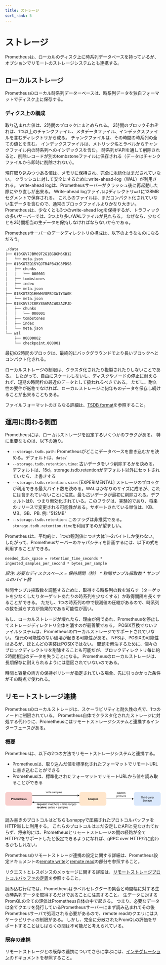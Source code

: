 ```yaml
---
title: ストレージ
sort_rank: 5
---
```


# ストレージ

Prometheusは、ローカルのディスク上に時系列データベースを持っているが、オプションでリモートのストレージシステムとも連携する。

## ローカルストレージ

Prometheusのローカル時系列データーベースは、時系列データを独自フォーマットでディスク上に保存する。

### ディクス上の構成

取り込まれた値は、2時間のブロックにまとめられる。
2時間のブロックそれぞれは、1つ以上のチャンクファイル、メタデータファイル、インデックスファイルを含むディレクトリから成る。
チャンクファイルは、その時間の時系列の全ての値とを含む。
インデックスファイルは、メトリック名とラベルからチャンクファイル内の時系列へのインデックスを含む。
時系列がAPIを通して削除されると、削除レコードが別のtombstoneファイルに保存される（データはチャンクファイルから即時に削除されない）。

現在取り込みつつある値は、メモリに保持され、完全に永続化はまだされていない。
クラッシュに対して安全にするためにwrite-ahead-log（WAL）が利用される。
write-ahead logは、Prometheusサーバーがクラッシュ後に再起動した際にやり直しが出来る。
Write-ahead logファイルはディレクトリ`wal`に128MBセグメントで保存される。
これらのファイルは、まだコンパクト化されていない生データを含むので、通常のブロックファイルよりかなり大きい。
Prometheusは、少なくとも3つのwrite-ahead logを保持するが、トラフィックの多いサーバーでは、3つより多いWALファイルが見れらる。
なぜなら、少なくとも2時間相当の生データを保持しなければならないからである。

Prometheusサーバーのデータディレクトリの構成は、以下のようなものになるだろう。

```
./data
├── 01BKGV7JBM69T2G1BGBGM6KB12
│   └── meta.json
├── 01BKGTZQ1SYQJTR4PB43C8PD98
│   ├── chunks
│   │   └── 000001
│   ├── tombstones
│   ├── index
│   └── meta.json
├── 01BKGTZQ1HHWHV8FBJXW1Y3W0K
│   └── meta.json
├── 01BKGV7JC0RY8A6MACW02A2PJD
│   ├── chunks
│   │   └── 000001
│   ├── tombstones
│   ├── index
│   └── meta.json
└── wal
    ├── 00000002
    └── checkpoint.000001
```

最初の2時間のブロックは、最終的にバックグラウンドでより長いブロックへとコンパクト化される。

ローカルストレージの制限は、クラスタ化されたり複製されたりしないことである。
したがって、自由にスケールしないし、ディスクやノードの停止に耐えられず、短期の時間枠の最近のデータとして扱われるべきである。
ただし、耐久性の要件が厳格でなければ、ローカルストレージに何年ものデータを保存し続けることが出来ることもある。

ファイルフォーマットのさらなる詳細は、[TSDB format](https://github.com/prometheus/tsdb/blob/master/docs/format/README.md)を参照すること。

## 運用に関わる側面

Prometheusには、ローカルストレージを設定するいくつかのフラグがある。
特に重要なものは、以下の通り。

* `--storage.tsdb.path`: Prometheusがどこにデータベースを書き込むかを決める。デフォルトは、`data/`
* `--storage.tsdb.retention.time`: 古いデータをいつ削除するかを決める。デフォルトは、15d。storage.tsdb.retentionがデフォルト以外にセットされていたら、上書きする
* `--storage.tsdb.retention.size`: [EXPERIMENTAL] ストレージのブロックが利用できる最大バイト数を決める。WALはかなりのサイズに成るが、これには含まれていないことに注意。最も古いデータが最初に削除される。デフォルトは0、つまり無効化されている。このフラグは、実験的であり、将来のリリースで変更される可能性がある。サポートされている単位は、KB、MB、GB、PB. 例: "512MB"
* `--storage.tsdb.retention`: このフラグは非推奨である。`storage.tsdb.retention.time`を利用するのが望ましい。

Prometheusは、平均的に、1つの観測値につき大体1〜2バイトしか使わない。
したがって、Prometheusサーバーのキャパシティを計画するには、以下の式を利用することができる。

```
needed_disk_space = retention_time_seconds * ingested_samples_per_second * bytes_per_sample
```

*訳注: 必要なディスクスペース = 保持期間（秒） * 秒間サンプル採取数 * サンプルのバイト数*

秒間サンプル採取数を調整するために、取得する時系列の数を減らす（ターゲットを少なくしたりターゲットあたりの時系列を少なくする）か取得間隔を長くすることができる。
ただし、1つの時系列の中で観測値の圧縮があるので、時系列の数を減らす方が効果的である可能性が高い。

もし、ローカルストレージが壊れたら、理由が何であれ、Prometheusを停止してストレージディレクトリ全体を消すのが最善策である。
POSIX互換でないファイルシステムは、Prometheusのローカルストレージでサポートされていない。
復元の可能性のない破壊が起きる可能性がある。
NFSは、POSIXの可能性はあるが、ほとんどの実装はPOSIXではない。
問題を解決するために、個々のブロックディレクトリを削除することも可能だが、ブロックディレクトリ毎に約2時間相当のデータを失うことになる。
Prometheusのローカルストレージは、長期保存に耐えられるようには意図されていないのである。

時間と容量の両方の保持ポリシーが指定されている場合、先に引っかかった条件がその時点で使われる。

## リモートストレージ連携

Prometheusのローカルストレージは、スケーラビリティと耐久性の点で、1つのノードに制限されている。
Prometheus自体でクラスタ化されたストレージに対処する代わりに、Prometheusにはリモートストレージシステムと連携するインターフェースがある。

### 概要

Prometheusは、以下の2つの方法でリモートストレージシステムと連携する。

* Prometheusは、取り込んだ値を標準化されたフォーマットでリモートURLに書き込むことができる
* Prometheusは、標準化されたフォーマットでリモートURLから値を読み取ることができる

![Remote read and write architecture](images/remote_integrations.png)

読み書きのプロトコルはどちらもsnappyで圧縮されたプロトコルバッファをHTTP越しに利用する。
これらのプロトコルはまだ安定したAPIと見なされておらず、将来的には、Prometheusとリモートストレージの間の経路が全てHTTP/2をサポートしたと仮定できるようになれば、gRPC over HTTP/2に変わるかもしれない。

Prometheusのリモートストレージ連携の設定に関する詳細は、Prometheus設定ドキュメントの[remote write](http://it-engineer.hateblo.jp/entry/2019/05/02/154006)と[remote read](http://it-engineer.hateblo.jp/entry/2019/05/02/153031)の部分を参照すること。

リクエストとレスポンスのメッセージに関する詳細は、[リモートストレージプロトコルバッファの定義](https://github.com/prometheus/prometheus/blob/master/prompb/remote.proto)を参照すること。

読み込む行程では、Prometheusはラベルセレクターの集合と時間幅に対する生の時系列データを取得するだけであることに注意すること。
生データに対するPromQLの全ての評価はPrometheus自体の中で起きる。
つまり、必要なデータは全てクエリを発行しているPrometheusサーバーにまず読み込まれてその後Prometheusサーバで処理される必要があるので、remote readのクエリにはスケーラビリティの制限がある。
しかし、完全に分散されたPromQLの評価をサポートすることはしばらくの間は不可能だと考えられている。

### 既存の連携

リモートストレージとの既存の連携についてさらに学ぶには、[インテグレーション](https://prometheus.io/ja/docs/operating/integrations/#remote-endpoints-and-storage)のドキュメントを参照すること。